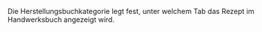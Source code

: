 Die Herstellungsbuchkategorie legt fest, unter welchem Tab das Rezept im Handwerksbuch angezeigt wird.